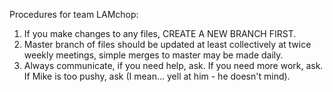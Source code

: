Procedures for team LAMchop:

1. If you make changes to any files, CREATE A NEW BRANCH FIRST.
2. Master branch of files should be updated at least collectively at twice weekly meetings, simple merges to master may be made daily.
3. Always communicate, if you need help, ask. If you need more work, ask. If Mike 
   is too pushy, ask (I mean... yell at him - he doesn't mind).
